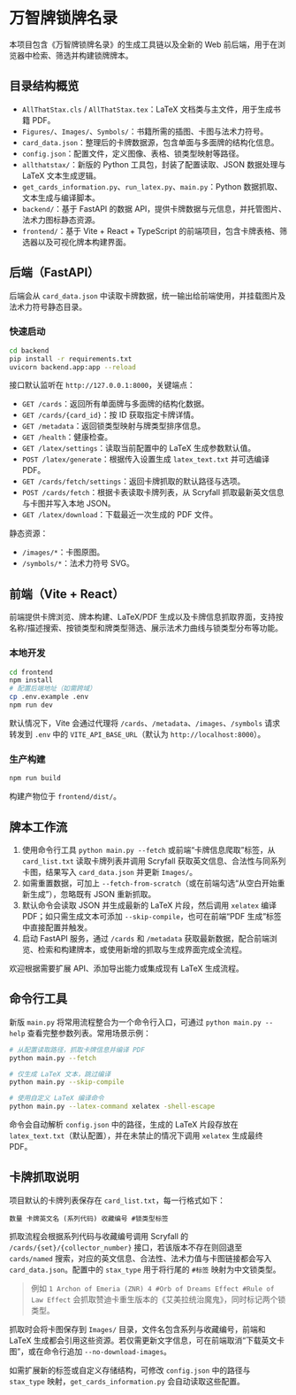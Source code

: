 # 万智牌锁牌名录

本项目包含《万智牌锁牌名录》的生成工具链以及全新的 Web 前后端，用于在浏览器中检索、筛选并构建锁牌牌本。

## 目录结构概览

- `AllThatStax.cls` / `AllThatStax.tex`：LaTeX 文档类与主文件，用于生成书籍 PDF。
- `Figures/`、`Images/`、`Symbols/`：书籍所需的插图、卡图与法术力符号。
- `card_data.json`：整理后的卡牌数据源，包含单面与多面牌的结构化信息。
- `config.json`：配置文件，定义图像、表格、锁类型映射等路径。
- `allthatstax/`：新版的 Python 工具包，封装了配置读取、JSON 数据处理与 LaTeX 文本生成逻辑。
- `get_cards_information.py`、`run_latex.py`、`main.py`：Python 数据抓取、文本生成与编译脚本。
- `backend/`：基于 FastAPI 的数据 API，提供卡牌数据与元信息，并托管图片、法术力图标静态资源。
- `frontend/`：基于 Vite + React + TypeScript 的前端项目，包含卡牌表格、筛选器以及可视化牌本构建界面。

## 后端（FastAPI）

后端会从 `card_data.json` 中读取卡牌数据，统一输出给前端使用，并挂载图片及法术力符号静态目录。

### 快速启动

```bash
cd backend
pip install -r requirements.txt
uvicorn backend.app:app --reload
```

接口默认监听在 `http://127.0.0.1:8000`，关键端点：

- `GET /cards`：返回所有单面牌与多面牌的结构化数据。
- `GET /cards/{card_id}`：按 ID 获取指定卡牌详情。
- `GET /metadata`：返回锁类型映射与牌类型排序信息。
- `GET /health`：健康检查。
- `GET /latex/settings`：读取当前配置中的 LaTeX 生成参数默认值。
- `POST /latex/generate`：根据传入设置生成 `latex_text.txt` 并可选编译 PDF。
- `GET /cards/fetch/settings`：返回卡牌抓取的默认路径与选项。
- `POST /cards/fetch`：根据卡表读取卡牌列表，从 Scryfall 抓取最新英文信息与卡图并写入本地 JSON。
- `GET /latex/download`：下载最近一次生成的 PDF 文件。

静态资源：

- `/images/*`：卡图原图。
- `/symbols/*`：法术力符号 SVG。

## 前端（Vite + React）

前端提供卡牌浏览、牌本构建、LaTeX/PDF 生成以及卡牌信息抓取界面，支持按名称/描述搜索、按锁类型和牌类型筛选、展示法术力曲线与锁类型分布等功能。

### 本地开发

```bash
cd frontend
npm install
# 配置后端地址（如需跨域）
cp .env.example .env
npm run dev
```

默认情况下，Vite 会通过代理将 `/cards`、`/metadata`、`/images`、`/symbols` 请求转发到 `.env` 中的 `VITE_API_BASE_URL`（默认为 `http://localhost:8000`）。

### 生产构建

```bash
npm run build
```

构建产物位于 `frontend/dist/`。

## 牌本工作流

1. 使用命令行工具 `python main.py --fetch` 或前端“卡牌信息爬取”标签，从 `card_list.txt` 读取卡牌列表并调用 Scryfall 获取英文信息、合法性与同系列卡图，结果写入 `card_data.json` 并更新 `Images/`。
2. 如需重置数据，可加上 `--fetch-from-scratch`（或在前端勾选“从空白开始重新生成”），忽略既有 JSON 重新抓取。
3. 默认命令会读取 JSON 并生成最新的 LaTeX 片段，然后调用 `xelatex` 编译 PDF；如只需生成文本可添加 `--skip-compile`，也可在前端“PDF 生成”标签中直接配置并触发。
4. 启动 FastAPI 服务，通过 `/cards` 和 `/metadata` 获取最新数据，配合前端浏览、检索和构建牌本，或使用新增的抓取与生成界面完成全流程。

欢迎根据需要扩展 API、添加导出能力或集成现有 LaTeX 生成流程。

## 命令行工具

新版 `main.py` 将常用流程整合为一个命令行入口，可通过 `python main.py --help` 查看完整参数列表。常用场景示例：

```bash
# 从配置读取路径，抓取卡牌信息并编译 PDF
python main.py --fetch

# 仅生成 LaTeX 文本，跳过编译
python main.py --skip-compile

# 使用自定义 LaTeX 编译命令
python main.py --latex-command xelatex -shell-escape
```

命令会自动解析 `config.json` 中的路径，生成的 LaTeX 片段存放在 `latex_text.txt`（默认配置），并在未禁止的情况下调用 `xelatex` 生成最终 PDF。

## 卡牌抓取说明

项目默认的卡牌列表保存在 `card_list.txt`，每一行格式如下：

```
数量 卡牌英文名 (系列代码) 收藏编号 #锁类型标签
```

抓取流程会根据系列代码与收藏编号调用 Scryfall 的 `/cards/{set}/{collector_number}` 接口，若该版本不存在则回退至 `cards/named` 搜索，对应的英文信息、合法性、法术力值与卡图链接都会写入 `card_data.json`。配置中的 `stax_type` 用于将行尾的 `#标签` 映射为中文锁类型。

> 例如 `1 Archon of Emeria (ZNR) 4 #Orb of Dreams Effect #Rule of Law Effect` 会抓取赞迪卡重生版本的《艾美拉统治魔鬼》，同时标记两个锁类型。

抓取时会将卡图保存到 `Images/` 目录，文件名包含系列与收藏编号，前端和 LaTeX 生成都会引用这些资源。若仅需更新文字信息，可在前端取消“下载英文卡图”，或在命令行追加 `--no-download-images`。

如需扩展新的标签或自定义存储结构，可修改 `config.json` 中的路径与 `stax_type` 映射，`get_cards_information.py` 会自动读取这些配置。
